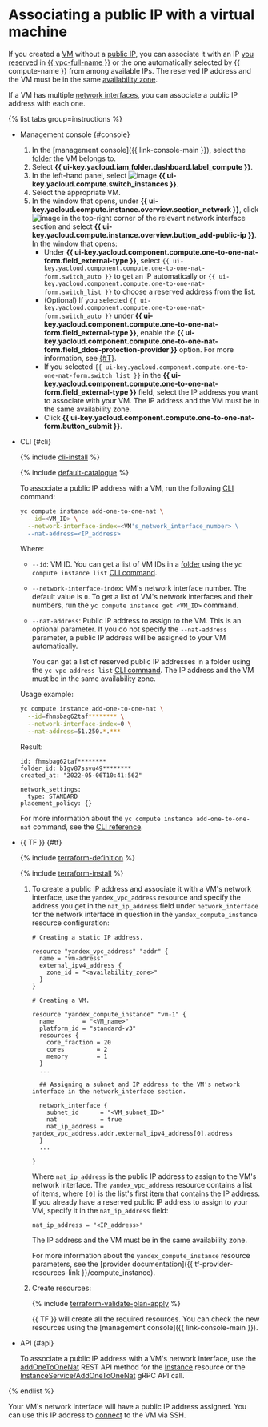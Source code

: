 # Associating a public IP with a virtual machine

If you created a [VM](../../concepts/vm.md) without a [public IP](../../../vpc/concepts/address.md#public-addresses), you can associate it with an IP [you reserved](../../../vpc/operations/get-static-ip.md) in [{{ vpc-full-name }}](../../../vpc/) or the one automatically selected by {{ compute-name }} from among available IPs. The reserved IP address and the VM must be in the same [availability zone](../../../overview/concepts/geo-scope.md).

If a VM has multiple [network interfaces](../../concepts/network.md), you can associate a public IP address with each one.

{% list tabs group=instructions %}

- Management console {#console}

   1. In the [management console]({{ link-console-main }}), select the [folder](../../../resource-manager/concepts/resources-hierarchy.md#folder) the VM belongs to.
   1. Select **{{ ui-key.yacloud.iam.folder.dashboard.label_compute }}**.
   1. In the left-hand panel, select ![image](../../../_assets/console-icons/server.svg) **{{ ui-key.yacloud.compute.switch_instances }}**.
   1. Select the appropriate VM.
   1. In the window that opens, under **{{ ui-key.yacloud.compute.instance.overview.section_network }}**, click ![image](../../../_assets/console-icons/ellipsis.svg) in the top-right corner of the relevant network interface section and select **{{ ui-key.yacloud.compute.instance.overview.button_add-public-ip }}**. In the window that opens:
      * Under **{{ ui-key.yacloud.component.compute.one-to-one-nat-form.field_external-type }}**, select `{{ ui-key.yacloud.component.compute.one-to-one-nat-form.switch_auto }}` to get an IP automatically or `{{ ui-key.yacloud.component.compute.one-to-one-nat-form.switch_list }}` to choose a reserved address from the list.
      * (Optional) If you selected `{{ ui-key.yacloud.component.compute.one-to-one-nat-form.switch_auto }}` under **{{ ui-key.yacloud.component.compute.one-to-one-nat-form.field_external-type }}**, enable the **{{ ui-key.yacloud.component.compute.one-to-one-nat-form.field_ddos-protection-provider }}** option. For more information, see [{#T}](../../../vpc/ddos-protection/index.md).
      * If you selected `{{ ui-key.yacloud.component.compute.one-to-one-nat-form.switch_list }}` in the **{{ ui-key.yacloud.component.compute.one-to-one-nat-form.field_external-type }}** field, select the IP address you want to associate with your VM. The IP address and the VM must be in the same availability zone.
      * Click **{{ ui-key.yacloud.component.compute.one-to-one-nat-form.button_submit }}**.

- CLI {#cli}

   {% include [cli-install](../../../_includes/cli-install.md) %}

   {% include [default-catalogue](../../../_includes/default-catalogue.md) %}

   To associate a public IP address with a VM, run the following [CLI](../../../cli/) command:

   ```bash
   yc compute instance add-one-to-one-nat \
     --id=<VM_ID> \
     --network-interface-index=<VM's_network_interface_number> \
     --nat-address=<IP_address>
   ```

   Where:
   * `--id`: VM ID. You can get a list of VM IDs in a [folder](../../../resource-manager/concepts/resources-hierarchy.md#folder) using the `yc compute instance list` [CLI command](../../../cli/cli-ref/managed-services/compute/instance/list.md).
   * `--network-interface-index`: VM's network interface number. The default value is `0`. To get a list of VM's network interfaces and their numbers, run the `yc compute instance get <VM_ID>` command.
   * `--nat-address`: Public IP address to assign to the VM. This is an optional parameter. If you do not specify the `--nat-address` parameter, a public IP address will be assigned to your VM automatically.

      You can get a list of reserved public IP addresses in a folder using the `yc vpc address list` [CLI command](../../../cli/cli-ref/managed-services/vpc/address/list.md). The IP address and the VM must be in the same availability zone.

   Usage example:

   ```bash
   yc compute instance add-one-to-one-nat \
     --id=fhmsbag62taf******** \
     --network-interface-index=0 \
     --nat-address=51.250.*.***
   ```

   Result:

   ```text
   id: fhmsbag62taf********
   folder_id: b1gv87ssvu49********
   created_at: "2022-05-06T10:41:56Z"
   ...
   network_settings:
     type: STANDARD
   placement_policy: {}
   ```

   For more information about the `yc compute instance add-one-to-one-nat` command, see the [CLI reference](../../../cli/cli-ref/managed-services/compute/instance/add-one-to-one-nat.md).

- {{ TF }} {#tf}

   {% include [terraform-definition](../../../_tutorials/_tutorials_includes/terraform-definition.md) %}

   {% include [terraform-install](../../../_includes/terraform-install.md) %}

   1. To create a public IP address and associate it with a VM's network interface, use the `yandex_vpc_address` resource and specify the address you get in the `nat_ip_address` field under `network_interface` for the network interface in question in the `yandex_compute_instance` resource configuration:

      ```hcl
      # Creating a static IP address.

      resource "yandex_vpc_address" "addr" {
        name = "vm-adress"
        external_ipv4_address {
          zone_id = "<availability_zone>"
        }
      }

      # Creating a VM.

      resource "yandex_compute_instance" "vm-1" {
        name        = "<VM_name>"
        platform_id = "standard-v3"
        resources {
          core_fraction = 20
          cores         = 2
          memory        = 1
        }
        ...

        ## Assigning a subnet and IP address to the VM's network interface in the network_interface section.

        network_interface {
          subnet_id      = "<VM_subnet_ID>"
          nat            = true
          nat_ip_address = yandex_vpc_address.addr.external_ipv4_address[0].address
        }
        ...

      }
      ```

      Where `nat_ip_address` is the public IP address to assign to the VM's network interface. The `yandex_vpc_address` resource contains a list of items, where `[0]` is the list's first item that contains the IP address. If you already have a reserved public IP address to assign to your VM, specify it in the `nat_ip_address` field:

      ```hcl
      nat_ip_address = "<IP_address>"
      ```

      The IP address and the VM must be in the same availability zone.

      For more information about the `yandex_compute_instance` resource parameters, see the [provider documentation]({{ tf-provider-resources-link }}/compute_instance).
   1. Create resources:

      {% include [terraform-validate-plan-apply](../../../_tutorials/_tutorials_includes/terraform-validate-plan-apply.md) %}

      {{ TF }} will create all the required resources. You can check the new resources using the [management console]({{ link-console-main }}).

- API {#api}

   To associate a public IP address with a VM's network interface, use the [addOneToOneNat](../../api-ref/Instance/addOneToOneNat.md) REST API method for the [Instance](../../api-ref/Instance/index.md) resource or the [InstanceService/AddOneToOneNat](../../api-ref/grpc/instance_service.md#AddOneToOneNat) gRPC API call.

{% endlist %}

Your VM's network interface will have a public IP address assigned. You can use this IP address to [connect](../vm-connect/ssh.md#vm-connect) to the VM via SSH.